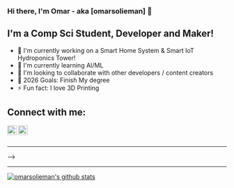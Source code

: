 ### Hi there, I'm Omar - aka [omarsolieman] 👋

## I'm a Comp Sci Student, Developer and Maker!
- 🔭 I'm currently working on a Smart Home System & Smart IoT Hydroponics Tower!
- 🌱 I'm currently learning AI/ML 
- 🤝 I'm looking to collaborate with other developers / content creators
- 🥅 2026 Goals: Finish My degree
- ⚡ Fun fact: I love 3D Printing

## Connect with me:
[<img align="left" width="22px" src="https://cdn.jsdelivr.net/npm/simple-icons@v3/icons/linkedin.svg" />][linkedin]
[<img align="left" width="22px" src="https://cdn.jsdelivr.net/npm/simple-icons@v3/icons/instagram.svg" />][instagram]
 
<br />
<br />

---

<!--### 📺 Latest YouTube Videos

- [I'm back!!](https://www.youtube.com/watch?v=-WSCI_DihpI)
- [How to connect and get a 16x2 LCD Display working with a Raspberry Pi [No external libraries]](https://www.youtube.com/watch?v=2g-cPHo07RQ)
- [how to make a simple house in google sketchup part 2](https://www.youtube.com/watch?v=elrsQAXxkGU)
- [How to create simple house in google sketchup part 1](https://www.youtube.com/watch?v=tKeypP5I4OU)
- [how to make a simple but yet cool tower in GOOGLE sketchup will also show how to use camera](https://www.youtube.com/watch?v=76WkGZ65qiY)
<!-- YOUTUBE:END -->-->

---

[![omarsolieman's github stats](https://github-readme-stats.vercel.app/api?username=omarsolieman)](https://github.com/omarsolieman/github-readme-stats)

 
<br />
<br />

[website]: http://omarsolieman.vercel.app/
[instagram]: https://www.instagram.com/omarsolieman/
[linkedin]:https://www.linkedin.com/in/omarsolieman/

